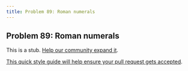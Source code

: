 ```yaml
---
title: Problem 89: Roman numerals
---
```

## Problem 89: Roman numerals

This is a stub. <a href='https://github.com/freecodecamp/guides/tree/master/src/pages/certifications/coding-interview-prep/project-euler/problem-89-roman-numerals/index.md' target='_blank' rel='nofollow'>Help our community expand it</a>.

<a href='https://github.com/freecodecamp/guides/blob/master/README.md' target='_blank' rel='nofollow'>This quick style guide will help ensure your pull request gets accepted</a>.

<!-- The article goes here, in GitHub-flavored Markdown. Feel free to add YouTube videos, images, and CodePen/JSBin embeds  -->

